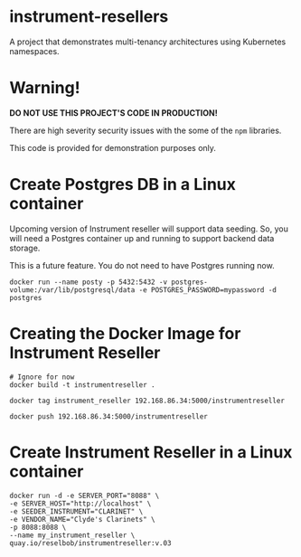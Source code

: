 # instrument-resellers
A project that demonstrates multi-tenancy architectures using Kubernetes namespaces.

# Warning!

**DO NOT USE THIS PROJECT'S CODE IN PRODUCTION!**

There are high severity security issues with the some of the `npm` libraries.

This code is provided for demonstration purposes only.

# Create Postgres DB in a Linux container

Upcoming version of Instrument reseller will support data seeding. So, you will need a Postgres container up and running to support backend data storage.

This is a future feature. You do not need to have Postgres running now.

```
docker run --name posty -p 5432:5432 -v postgres-volume:/var/lib/postgresql/data -e POSTGRES_PASSWORD=mypassword -d postgres
```

# Creating the Docker Image for Instrument Reseller

```
# Ignore for now
docker build -t instrumentreseller .

docker tag instrument_reseller 192.168.86.34:5000/instrumentreseller

docker push 192.168.86.34:5000/instrumentreseller
```

# Create Instrument Reseller in a Linux container

```
docker run -d -e SERVER_PORT="8088" \
-e SERVER_HOST="http://localhost" \
-e SEEDER_INSTRUMENT="CLARINET" \
-e VENDOR_NAME="Clyde's Clarinets" \
-p 8088:8088 \
--name my_instrument_reseller \
quay.io/reselbob/instrumentreseller:v.03
```